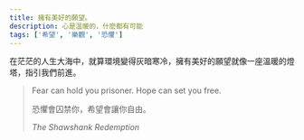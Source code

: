 ```yaml
---
title: 擁有美好的願望。
description: 心是溫暖的，什麼都有可能
tags: ['希望', '樂觀', '恐懼']
---
```

在茫茫的人生大海中，就算環境變得灰暗寒冷，擁有美好的願望就像一座溫暖的燈塔，指引我們前進。

<blockquote>
<p>Fear can hold you prisoner. Hope can set you free.</p>
<p>恐懼會囚禁你，希望會讓你自由。</p>
<cite>The Shawshank Redemption</cite>
</blockquote>